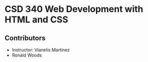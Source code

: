 <!DOCTYPE html>
<html lang="en">
<head>
    <meta charset="UTF-8">
    <title>CSD 340 Web Development with HTML and CSS</title>
</head>
<body>
<h1>CSD 340 Web Development with HTML and CSS</h1>
    <h2>Contributors</h2>
    <ul>
        <li>Instructor: Vianelis Martinez</li>
        <li>Ronald Woods</li>
    </ul>

</body>
</html>
